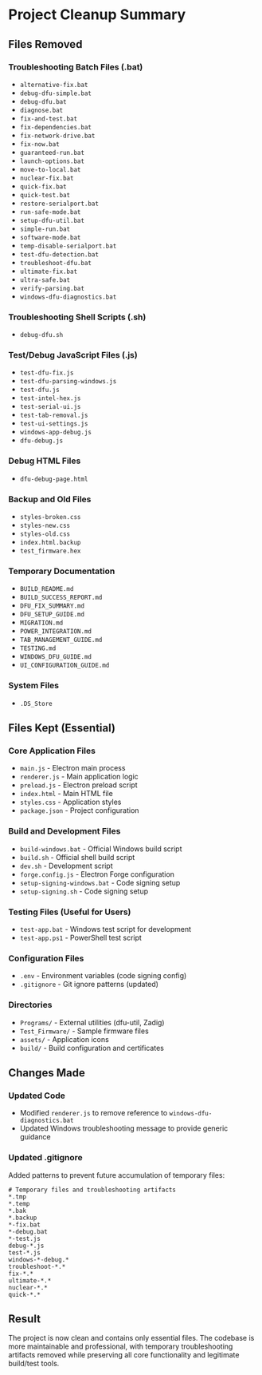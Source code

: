 # Project Cleanup Summary

## Files Removed

### Troubleshooting Batch Files (.bat)
- `alternative-fix.bat`
- `debug-dfu-simple.bat`
- `debug-dfu.bat`
- `diagnose.bat`
- `fix-and-test.bat`
- `fix-dependencies.bat`
- `fix-network-drive.bat`
- `fix-now.bat`
- `guaranteed-run.bat`
- `launch-options.bat`
- `move-to-local.bat`
- `nuclear-fix.bat`
- `quick-fix.bat`
- `quick-test.bat`
- `restore-serialport.bat`
- `run-safe-mode.bat`
- `setup-dfu-util.bat`
- `simple-run.bat`
- `software-mode.bat`
- `temp-disable-serialport.bat`
- `test-dfu-detection.bat`
- `troubleshoot-dfu.bat`
- `ultimate-fix.bat`
- `ultra-safe.bat`
- `verify-parsing.bat`
- `windows-dfu-diagnostics.bat`

### Troubleshooting Shell Scripts (.sh)
- `debug-dfu.sh`

### Test/Debug JavaScript Files (.js)
- `test-dfu-fix.js`
- `test-dfu-parsing-windows.js`
- `test-dfu.js`
- `test-intel-hex.js`
- `test-serial-ui.js`
- `test-tab-removal.js`
- `test-ui-settings.js`
- `windows-app-debug.js`
- `dfu-debug.js`

### Debug HTML Files
- `dfu-debug-page.html`

### Backup and Old Files
- `styles-broken.css`
- `styles-new.css`
- `styles-old.css`
- `index.html.backup`
- `test_firmware.hex`

### Temporary Documentation
- `BUILD_README.md`
- `BUILD_SUCCESS_REPORT.md`
- `DFU_FIX_SUMMARY.md`
- `DFU_SETUP_GUIDE.md`
- `MIGRATION.md`
- `POWER_INTEGRATION.md`
- `TAB_MANAGEMENT_GUIDE.md`
- `TESTING.md`
- `WINDOWS_DFU_GUIDE.md`
- `UI_CONFIGURATION_GUIDE.md`

### System Files
- `.DS_Store`

## Files Kept (Essential)

### Core Application Files
- `main.js` - Electron main process
- `renderer.js` - Main application logic
- `preload.js` - Electron preload script
- `index.html` - Main HTML file
- `styles.css` - Application styles
- `package.json` - Project configuration

### Build and Development Files
- `build-windows.bat` - Official Windows build script
- `build.sh` - Official shell build script
- `dev.sh` - Development script
- `forge.config.js` - Electron Forge configuration
- `setup-signing-windows.bat` - Code signing setup
- `setup-signing.sh` - Code signing setup

### Testing Files (Useful for Users)
- `test-app.bat` - Windows test script for development
- `test-app.ps1` - PowerShell test script

### Configuration Files
- `.env` - Environment variables (code signing config)
- `.gitignore` - Git ignore patterns (updated)

### Directories
- `Programs/` - External utilities (dfu-util, Zadig)
- `Test_Firmware/` - Sample firmware files
- `assets/` - Application icons
- `build/` - Build configuration and certificates

## Changes Made

### Updated Code
- Modified `renderer.js` to remove reference to `windows-dfu-diagnostics.bat`
- Updated Windows troubleshooting message to provide generic guidance

### Updated .gitignore
Added patterns to prevent future accumulation of temporary files:
```
# Temporary files and troubleshooting artifacts
*.tmp
*.temp
*.bak
*.backup
*-fix.bat
*-debug.bat
*-test.js
debug-*.js
test-*.js
windows-*-debug.*
troubleshoot-*.*
fix-*.*
ultimate-*.*
nuclear-*.*
quick-*.*
```

## Result

The project is now clean and contains only essential files. The codebase is more maintainable and professional, with temporary troubleshooting artifacts removed while preserving all core functionality and legitimate build/test tools.
